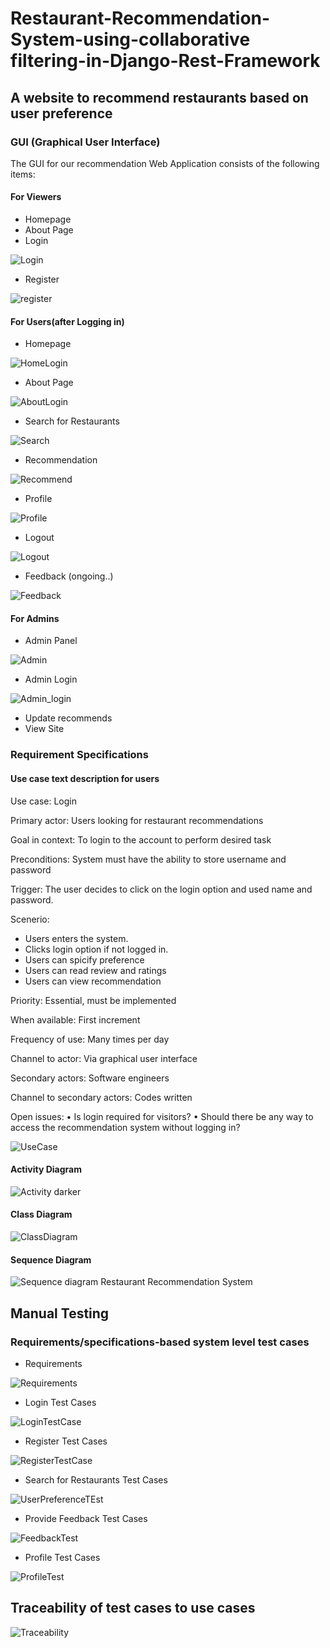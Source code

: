 # Restaurant-Recommendation-System-using-collaborative filtering-in-Django-Rest-Framework
## A website to recommend restaurants based on user preference
### GUI (Graphical User Interface)

The GUI for our recommendation Web Application consists of the following items:

#### For Viewers

- Homepage
- About Page
- Login

![Login](https://user-images.githubusercontent.com/54397552/187203392-83c2761b-df64-4f39-bee6-ca1b7b3cc35d.PNG)

- Register

![register](https://user-images.githubusercontent.com/54397552/187203449-fa45a479-5df6-4ac2-8393-52474414c0a8.PNG)


#### For Users(after Logging in)

- Homepage

![HomeLogin](https://user-images.githubusercontent.com/54397552/187203195-0d61653d-5788-4eff-8e4c-2d9a1078d710.PNG)

- About Page

![AboutLogin](https://user-images.githubusercontent.com/54397552/187203347-2e3c9ec0-bbc8-4aad-9807-017e5d277dc1.PNG)

- Search for Restaurants

![Search](https://user-images.githubusercontent.com/54397552/187204355-8bfc93a6-a1b6-4982-a62e-20b1cc5c390e.PNG)

- Recommendation

![Recommend](https://user-images.githubusercontent.com/54397552/187204405-83554d7d-8fe0-4079-9bae-bb0ee4b7d59d.PNG)

- Profile

![Profile](https://user-images.githubusercontent.com/54397552/187204438-d1a06c65-6119-4358-91a8-3142c5f682df.PNG)

- Logout

![Logout](https://user-images.githubusercontent.com/54397552/187204611-03ee7647-2501-4ad1-a66b-344932853f13.PNG)

- Feedback (ongoing..)

![Feedback](https://user-images.githubusercontent.com/54397552/187205152-6c3c902e-fd1a-4cd3-8c29-9035accdd8dd.PNG)

#### For Admins

- Admin Panel

![Admin](https://user-images.githubusercontent.com/54397552/187204539-048c8138-8689-468c-b59d-81b309029f04.PNG)

- Admin Login

![Admin_login](https://user-images.githubusercontent.com/54397552/187204884-7a45bfa8-b8ce-4fd1-b0c2-a2ec5ee06c89.PNG)

- Update recommends
- View Site

### Requirement Specifications

#### Use case text description for users
Use case: Login

Primary actor: Users looking for restaurant recommendations

Goal in context: To login to the account to perform desired task

Preconditions: System must have the ability to store username and password

Trigger: The user decides to click on the login option and used name and password.

Scenerio:
- Users enters the system.
- Clicks login option if not logged in.
- Users can spicify preference
- Users can read review and ratings
- Users can view recommendation

Priority: Essential, must be implemented

When available: First increment

Frequency of use: Many times per day

Channel to actor: Via graphical user interface

Secondary actors: Software engineers

Channel to secondary actors: Codes written

Open issues:
• Is login required for visitors?
• Should there be any way to access the recommendation system without logging in?


![UseCase](https://user-images.githubusercontent.com/54397552/187206259-1bda9c7b-1bde-4a68-8295-93d7a1475cde.png)


#### Activity Diagram

![Activity darker](https://user-images.githubusercontent.com/54397552/187207285-66d07ea3-9317-4fc1-860c-5f0c6b6fa2f7.png)

#### Class Diagram

![ClassDiagram](https://user-images.githubusercontent.com/54397552/187207555-5eb809e6-145f-45b4-a672-6fc79cdaa063.png)

#### Sequence Diagram

![Sequence diagram Restaurant Recommendation System](https://user-images.githubusercontent.com/54397552/187207600-97934cb7-fde7-42f7-982b-14546aa2709a.png)


## Manual Testing

### Requirements/specifications-based system level test cases

- Requirements

![Requirements](https://user-images.githubusercontent.com/54397552/187208363-4198f4ba-43c7-4e69-adb5-381b09fe911c.PNG)

- Login Test Cases

![LoginTestCase](https://user-images.githubusercontent.com/54397552/187208473-ecea8b5d-6834-4412-ac8c-b5262421bec2.PNG)

- Register Test Cases

![RegisterTestCase](https://user-images.githubusercontent.com/54397552/187208901-12769221-ab79-46e7-84d7-ae7c20a0bcc2.PNG)

- Search for Restaurants Test Cases

![UserPreferenceTEst](https://user-images.githubusercontent.com/54397552/187209045-0065b60f-b0fd-4838-abad-b51ae16848c1.PNG)

- Provide Feedback Test Cases

![FeedbackTest](https://user-images.githubusercontent.com/54397552/187209141-c4aab708-3554-4d9b-beaa-ab439889c5eb.PNG)

- Profile Test Cases

![ProfileTest](https://user-images.githubusercontent.com/54397552/187209195-406b34a1-a168-48b5-a93a-95a5135b37b0.PNG)


## Traceability of test cases to use cases

![Traceability](https://user-images.githubusercontent.com/54397552/187209477-42cecbdc-2989-4b16-9b95-d77b348d8876.PNG)
